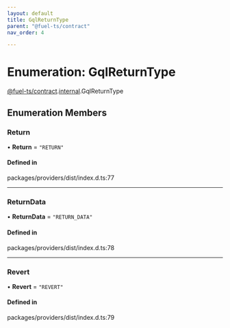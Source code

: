 ```yaml
---
layout: default
title: GqlReturnType
parent: "@fuel-ts/contract"
nav_order: 4

---
```


# Enumeration: GqlReturnType

[@fuel-ts/contract](../index.md).[internal](../namespaces/internal.md).GqlReturnType

## Enumeration Members

### Return

• **Return** = ``"RETURN"``

#### Defined in

packages/providers/dist/index.d.ts:77

___

### ReturnData

• **ReturnData** = ``"RETURN_DATA"``

#### Defined in

packages/providers/dist/index.d.ts:78

___

### Revert

• **Revert** = ``"REVERT"``

#### Defined in

packages/providers/dist/index.d.ts:79
